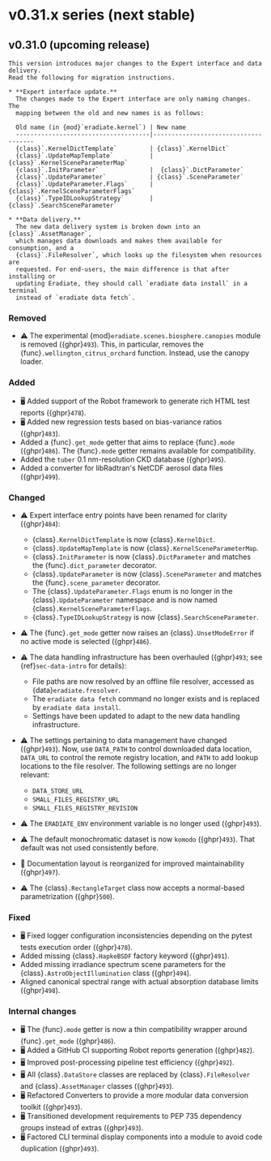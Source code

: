 # v0.31.x series (next stable)

## v0.31.0 (upcoming release)

```{warning}
This version introduces major changes to the Expert interface and data delivery.
Read the following for migration instructions.

* **Expert interface update.**
  The changes made to the Expert interface are only naming changes. The
  mapping between the old and new names is as follows:

  Old name (in {mod}`eradiate.kernel`) | New name
  -------------------------------------|-------------------------------------
  {class}`.KernelDictTemplate`         | {class}`.KernelDict`
  {class}`.UpdateMapTemplate`          | {class}`.KernelSceneParameterMap`
  {class}`.InitParameter`              |  {class}`.DictParameter`
  {class}`.UpdateParameter`            | {class}`.SceneParameter`
  {class}`.UpdateParameter.Flags`      | {class}`.KernelSceneParameterFlags`
  {class}`.TypeIDLookupStrategy`       | {class}`.SearchSceneParameter`

* **Data delivery.**
  The new data delivery system is broken down into an {class}`.AssetManager`,
  which manages data downloads and makes them available for consumption, and a
  {class}`.FileResolver`, which looks up the filesystem when resources are
  requested. For end-users, the main difference is that after installing or
  updating Eradiate, they should call `eradiate data install` in a terminal
  instead of `eradiate data fetch`.
```

### Removed

* ⚠️ The experimental {mod}`eradiate.scenes.biosphere.canopies` module is
  removed ({ghpr}`493`). This, in particular, removes the
  {func}`.wellington_citrus_orchard` function. Instead, use the canopy loader.

### Added

* 🖥️ Added support of the Robot framework to generate rich HTML test reports
  ({ghpr}`478`).
* 🖥️ Added new regression tests based on bias-variance ratios ({ghpr}`483`).
* Added a {func}`.get_mode` getter that aims to replace {func}`.mode`
  ({ghpr}`486`). The {func}`.mode` getter remains available for compatibility.
* Added the `tuber` 0.1 nm-resolution CKD database ({ghpr}`495`).
* Added a converter for libRadtran's NetCDF aerosol data files ({ghpr}`499`).

### Changed

* ⚠️ Expert interface entry points have been renamed for clarity ({ghpr}`484`):
    * {class}`.KernelDictTemplate` is now {class}`.KernelDict`.
    * {class}`.UpdateMapTemplate` is now {class}`.KernelSceneParameterMap`.
    * {class}`.InitParameter` is now {class}`.DictParameter` and matches the
      {func}`.dict_parameter` decorator.
    * {class}`.UpdateParameter` is now {class}`.SceneParameter` and matches the
      {func}`.scene_parameter` decorator.
    * The {class}`.UpdateParameter.Flags` enum is no longer in the
      {class}`.UpdateParameter` namespace and is now named
      {class}`.KernelSceneParameterFlags`.
    * {class}`.TypeIDLookupStrategy` is now {class}`.SearchSceneParameter`.

* ⚠️ The {func}`.get_mode` getter now raises an {class}`.UnsetModeError` if no
  active mode is selected ({ghpr}`486`).
* ⚠️ The data handling infrastructure has been overhauled ({ghpr}`493`; see
  {ref}`sec-data-intro` for details):

  * File paths are now resolved by an offline file resolver, accessed as
    {data}`eradiate.fresolver`.
  * The `eradiate data fetch` command no longer exists and is replaced by
    `eradiate data install`.
  * Settings have been updated to adapt to the new data handling infrastructure.

* ⚠️ The settings pertaining to data management have changed ({ghpr}`493`).
  Now, use `DATA_PATH` to control downloaded data location, `DATA_URL` to
  control the remote registry location, and `PATH` to add lookup locations to
  the file resolver. The following settings are no longer relevant:

  * `DATA_STORE_URL`
  * `SMALL_FILES_REGISTRY_URL`
  * `SMALL_FILES_REGISTRY_REVISION`

* ⚠️ The `ERADIATE_ENV` environment variable is no longer used ({ghpr}`493`).
* ⚠️ The default monochromatic dataset is now `komodo` ({ghpr}`493`). That
  default was not used consistently before.
* 📖 Documentation layout is reorganized for improved maintainability
  ({ghpr}`497`).
* ⚠️ The {class}`.RectangleTarget` class now accepts a normal-based
  parametrization ({ghpr}`500`).

### Fixed

* 🖥️ Fixed logger configuration inconsistencies depending on the pytest tests
  execution order ({ghpr}`478`).
* Added missing {class}`.HapkeBSDF` factory keyword ({ghpr}`491`).
* Added missing irradiance spectrum scene parameters for the
  {class}`.AstroObjectIllumination` class ({ghpr}`494`).
* Aligned canonical spectral range with actual absorption database limits
  ({ghpr}`498`).

### Internal changes

* 🖥️ The {func}`.mode` getter is now a thin compatibility wrapper around
  {func}`.get_mode` ({ghpr}`486`).
* 🖥️ Added a GitHub CI supporting Robot reports generation ({ghpr}`482`).
* 🖥️ Improved post-processing pipeline test efficiency ({ghpr}`492`).
* 🖥️ All {class}`.DataStore` classes are replaced by {class}`.FileResolver`
  and {class}`.AssetManager` classes ({ghpr}`493`).
* 🖥️ Refactored Converters to provide a more modular data conversion toolkit
  ({ghpr}`493`).
* 🖥️ Transitioned development requirements to PEP 735 dependency groups instead
  of extras ({ghpr}`493`).
* 🖥️ Factored CLI terminal display components into a module to avoid code
  duplication ({ghpr}`493`).
